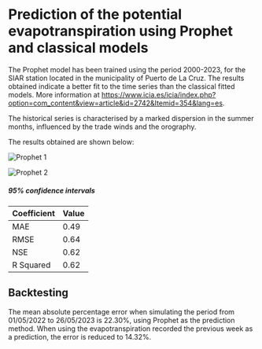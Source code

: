 # Prediction of the potential evapotranspiration using Prophet and classical models

The Prophet model has been trained using the period 2000-2023, for the SIAR station located in the municipality of Puerto de La Cruz. The results obtained indicate a better fit to the time series than the classical fitted models. More information at https://www.icia.es/icia/index.php?option=com_content&view=article&id=2742&Itemid=354&lang=es. 

The historical series is characterised by a marked dispersion in the summer months, influenced by the trade winds and the orography.

The results obtained are shown below:

![Prophet 1](https://github.com/aledor07/Evapotranspiration_forecasting/assets/86531400/d2406806-e17a-4cb3-a365-6f3dd930768c)

![Prophet 2](https://github.com/aledor07/Evapotranspiration_forecasting/assets/86531400/cd6ff69d-ceab-4cd0-a287-fbcc348e4b7a)

##### <em> 95% confidence intervals </em>



| **Coefficient** | **Value** |
|-----------------|-----------|
| MAE             | 0.49      |
| RMSE            | 0.64      |
| NSE             | 0.62      |
| R Squared       | 0.62      |

## Backtesting

The mean absolute percentage error when simulating the period from 01/05/2022 to 26/05/2023 is 22.30%, using Prophet as the prediction method. When using the evapotranspiration recorded the previous week as a prediction, the error is reduced to 14.32%.
